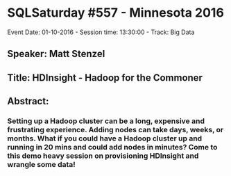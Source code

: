 # SQLSaturday #557 - Minnesota 2016
Event Date: 01-10-2016 - Session time: 13:30:00 - Track: Big Data
## Speaker: Matt Stenzel
## Title: HDInsight - Hadoop for the Commoner
## Abstract:
### Setting up a Hadoop cluster can be a long, expensive and frustrating experience.  Adding nodes can take days, weeks, or months.  What if you could have a Hadoop cluster up and running in 20 mins and could add nodes in minutes?  Come to this demo heavy session on provisioning HDInsight and wrangle some data!
